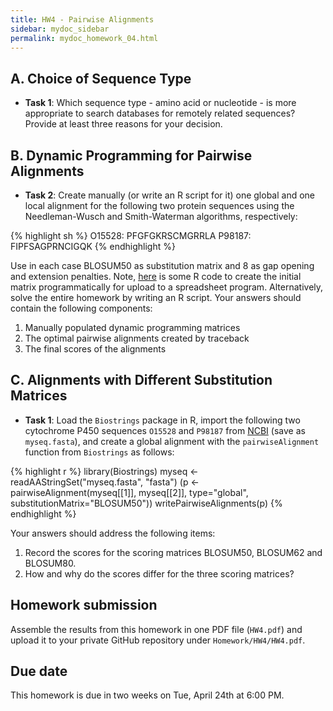 ```yaml
---
title: HW4 - Pairwise Alignments
sidebar: mydoc_sidebar
permalink: mydoc_homework_04.html 
---
```


## A. Choice of Sequence Type

- __Task 1__: Which sequence type - amino acid or nucleotide - is more appropriate to search databases for remotely related sequences? Provide at least three reasons for your decision. 
    
## B. Dynamic Programming for Pairwise Alignments
- __Task 2__: Create manually (or write an R script for it) one global and one local alignment for the following two protein sequences using the Needleman-Wusch and Smith-Waterman algorithms, respectively:
    
{% highlight sh %}
O15528: PFGFGKRSCMGRRLA
P98187: FIPFSAGPRNCIGQK
{% endhighlight %}

Use in each case BLOSUM50 as substitution matrix and 8 as gap opening and extension penalties. 
Note, [here](https://github.com/tgirke/GEN242/blob/gh-pages/_vignettes/06_Homework/mydoc_homework_04.R) is some R code to create the initial matrix programmatically for upload to a spreadsheet program. Alternatively, solve the entire homework by writing an R script.
Your answers should contain the following components: 

1. Manually populated dynamic programming matrices
2. The optimal pairwise alignments created by traceback 
3. The final scores of the alignments

	
## C. Alignments with Different Substitution Matrices

- __Task 1__: Load the `Biostrings` package in R, import the following two cytochrome P450 sequences `O15528` and `P98187` from [NCBI](http://www.ncbi.nlm.nih.gov/protein/O15528,P98187) (save as `myseq.fasta`), and create a global alignment with the `pairwiseAlignment` function from `Biostrings` as follows:

{% highlight r %}
library(Biostrings)
myseq <- readAAStringSet("myseq.fasta", "fasta")
(p <- pairwiseAlignment(myseq[[1]], myseq[[2]], type="global", substitutionMatrix="BLOSUM50"))
writePairwiseAlignments(p)
{% endhighlight %}

Your answers should address the following items: 
		
1. Record the scores for the scoring matrices BLOSUM50, BLOSUM62 and BLOSUM80.
2. How and why do the scores differ for the three scoring matrices?

## Homework submission

Assemble the results from this homework in one PDF file (`HW4.pdf`) and upload it to your private GitHub repository under `Homework/HW4/HW4.pdf`.

## Due date

This homework is due in two weeks on Tue, April 24th at 6:00 PM.
